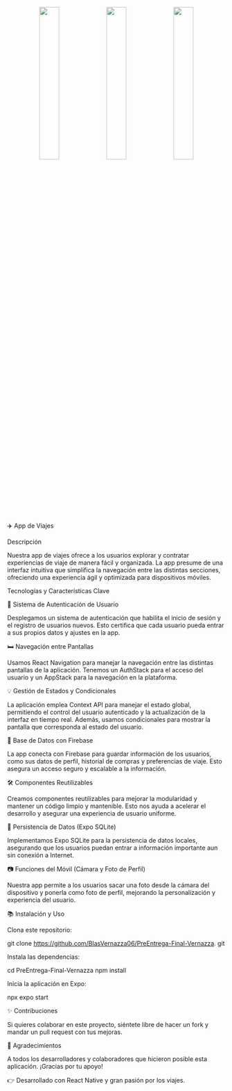 <p align="center">
  <img src="Imagen%20de%20WhatsApp%202025-04-01%20a%20las%2015.57.07_907971ed.jpg" width="30%">
  <img src="Imagen%20de%20WhatsApp%202025-04-01%20a%20las%2015.57.08_7ab29ba1.jpg" width="30%">
  <img src="Imagen%20de%20WhatsApp%202025-04-01%20a%20las%2015.57.08_c5c27dc8.jpg" width="30%">
</p>


✈️ App de Viajes 

Descripción 

Nuestra app de viajes ofrece a los usuarios explorar y contratar experiencias de viaje de manera fácil y organizada. La app presume de una interfaz intuitiva que simplifica la navegación entre las distintas secciones, ofreciendo una experiencia ágil y optimizada para dispositivos móviles. 

Tecnologías y Características Clave 

🔐 Sistema de Autenticación de Usuario 

Desplegamos un sistema de autenticación que habilita el inicio de sesión y el registro de usuarios nuevos. Esto certifica que cada usuario pueda entrar a sus propios datos y ajustes en la app. 

🛏️ Navegación entre Pantallas 

Usamos React Navigation para manejar la navegación entre las distintas pantallas de la aplicación. Tenemos un AuthStack para el acceso del usuario y un AppStack para la navegación en la plataforma. 

💡 Gestión de Estados y Condicionales 

La aplicación emplea Context API para manejar el estado global, permitiendo el control del usuario autenticado y la actualización de la interfaz en tiempo real. Además, usamos condicionales para mostrar la pantalla que corresponda al estado del usuario. 

📂 Base de Datos con Firebase 

La app conecta con Firebase para guardar información de los usuarios, como sus datos de perfil, historial de compras y preferencias de viaje. Esto asegura un acceso seguro y escalable a la información. 

🛠️ Componentes Reutilizables 

Creamos componentes reutilizables para mejorar la modularidad y mantener un código limpio y mantenible. Esto nos ayuda a acelerar el desarrollo y asegurar una experiencia de usuario uniforme. 

📅 Persistencia de Datos (Expo SQLite) 

Implementamos Expo SQLite para la persistencia de datos locales, asegurando que los usuarios puedan entrar a información importante aun sin conexión a Internet. 

📷 Funciones del Móvil (Cámara y Foto de Perfil) 

Nuestra app permite a los usuarios sacar una foto desde la cámara del dispositivo y ponerla como foto de perfil, mejorando la personalización y experiencia del usuario. 

📚 Instalación y Uso 

Clona este repositorio: 

git clone https://github.com/BlasVernazza06/PreEntrega-Final-Vernazza. git 

Instala las dependencias: 

cd PreEntrega-Final-Vernazza 
npm install 

Inicia la aplicación en Expo: 

npx expo start 

✨ Contribuciones 

Si quieres colaborar en este proyecto, siéntete libre de hacer un fork y mandar un pull request con tus mejoras. 

🌟 Agradecimientos 

A todos los desarrolladores y colaboradores que hicieron posible esta aplicación. ¡Gracias por tu apoyo! 

👉 Desarrollado con React Native y gran pasión por los viajes.
